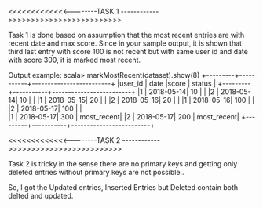 <<<<<<<<<<<<<--------TASK 1 ------------>>>>>>>>>>>>>>>>>>>>>>>>>

Task 1 is done based on assumption that the most recent entries are with recent date and max score.
Since in your sample output, it is shown that third last entry with score 100 is not recent but with same user id and date 
with score 300, it is marked most recent.


Output example:
scala> markMostRecent(dataset).show(8)
+---------+-----------+-------------------------+
|user_id  | date      |score       | status     |
+---------+-----------+-------------------------+
|1        | 2018-05-14| 10         |		    |
|2        | 2018-05-14| 10         |		    |
|1        | 2018-05-15| 20         |		    |
|2        | 2018-05-16| 20         |		    |
|1        | 2018-05-16| 100        |		    |
|2        | 2018-05-17| 100        |		    |	
|1        | 2018-05-17| 300        | most_recent|
|2        | 2018-05-17| 200        | most_recent|
+---------+-----------+-------------------------+

<<<<<<<<<<<<<--------TASK 2 ------------>>>>>>>>>>>>>>>>>>>>>>>>>

Task 2 is tricky in the sense there are no primary keys and getting only deleted entries without primary keys are not possible..

So, I got the Updated entries, Inserted Entries but Deleted contain both delted and updated.